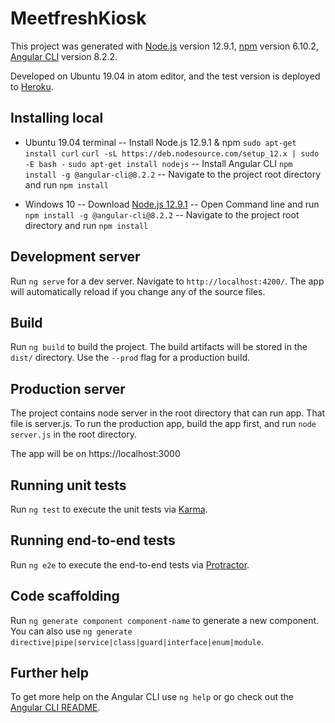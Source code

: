 # MeetfreshKiosk

This project was generated with [Node.js](https://nodejs.org) version 12.9.1, [npm](https://www.npmjs.com/) version 6.10.2, [Angular CLI](https://github.com/angular/angular-cli) version 8.2.2.

Developed on Ubuntu 19.04 in atom editor, and the test version is deployed to [Heroku](https://meetfresh-kiosk.herokuapp.com).

## Installing local

- Ubuntu 19.04 terminal
    -- Install Node.js 12.9.1 & npm
    `sudo apt-get install curl`
    `curl -sL https://deb.nodesource.com/setup_12.x | sudo -E bash -`
    `sudo apt-get install nodejs`
    -- Install Angular CLI
    `npm install -g @angular-cli@8.2.2`
    -- Navigate to the project root directory and run
    `npm install`

- Windows 10
    -- Download [Node.js 12.9.1](https://nodejs.org)
    -- Open Command line and run
    `npm install -g @angular-cli@8.2.2`
    -- Navigate to the project root directory and run
    `npm install`

## Development server

Run `ng serve` for a dev server. Navigate to `http://localhost:4200/`. The app will automatically reload if you change any of the source files.

## Build

Run `ng build` to build the project. The build artifacts will be stored in the `dist/` directory. Use the `--prod` flag for a production build.

## Production server

The project contains node server in the root directory that can run app. That file is server.js. To run the production app, build the app first, and run `node server.js` in the root directory.

The app will be on https://localhost:3000

## Running unit tests

Run `ng test` to execute the unit tests via [Karma](https://karma-runner.github.io).

## Running end-to-end tests

Run `ng e2e` to execute the end-to-end tests via [Protractor](http://www.protractortest.org/).

## Code scaffolding

Run `ng generate component component-name` to generate a new component. You can also use `ng generate directive|pipe|service|class|guard|interface|enum|module`.

## Further help

To get more help on the Angular CLI use `ng help` or go check out the [Angular CLI README](https://github.com/angular/angular-cli/blob/master/README.md).

